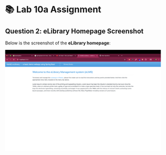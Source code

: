 # 📚 Lab 10a Assignment

## Question 2: eLibrary Homepage Screenshot

Below is the screenshot of the **eLibrary homepage**:

<img src="screenshots/elibrary.png" alt="eLibrary Homepage" width="600"/>